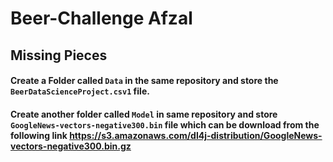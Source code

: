 # Beer-Challenge Afzal


## Missing Pieces
#### Create a Folder called `Data` in the same repository and store the `BeerDataScienceProject.csv1` file.

#### Create another folder called `Model` in same repository and store `GoogleNews-vectors-negative300.bin` file which can be download from the following link https://s3.amazonaws.com/dl4j-distribution/GoogleNews-vectors-negative300.bin.gz





